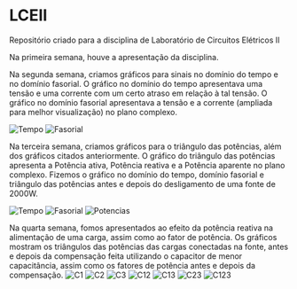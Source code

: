 # LCEII
Repositório criado para a disciplina de Laboratório de Circuitos Elétricos II

Na primeira semana, houve a apresentação da disciplina.

Na segunda semana, criamos gráficos para sinais no domínio do tempo e no domínio fasorial.
  O gráfico no domínio do tempo apresentava uma tensão e uma corrente com um certo atraso em relação à tal tensão.
  O gráfico no domínio fasorial apresentava a tensão e a corrente (ampliada para melhor visualização) no plano complexo.
  
  ![Tempo](Imagens/Semana2/Tempo.png)
  ![Fasorial](Imagens/Semana2/Fasorial.png)

Na terceira semana, criamos gráficos para o triângulo das potências, além dos gráficos citados anteriormente.
  O gráfico do triângulo das potências apresenta a Potência ativa, Potência reativa e a Potência aparente no plano complexo.
  Fizemos o gráfico no domínio do tempo, domínio fasorial e triângulo das potências antes e depois do desligamento de uma fonte de 2000W.

  ![Tempo](Imagens/Semana3/Tempo.png)
  ![Fasorial](Imagens/Semana3/Fasorial.png)
  ![Potencias](Imagens/Semana3/Potencias.png)

Na quarta semana, fomos apresentados ao efeito da potência reativa na alimentação de uma carga, assim como ao fator de potência.
  Os gráficos mostram os triângulos das potências das cargas conectadas na fonte, antes e depois da compensação feita utilizando o capacitor de menor capacitância, assim como os fatores de potência antes e depois da compensação.
  ![C1](Imagens/Semana4/C1.png)
  ![C2](Imagens/Semana4/C2.png)
  ![C3](Imagens/Semana4/C3.png)
  ![C12](Imagens/Semana4/C12.png)
  ![C13](Imagens/Semana4/C13.png)
  ![C23](Imagens/Semana4/C23.png)
  ![C123](Imagens/Semana4/C123.png)
